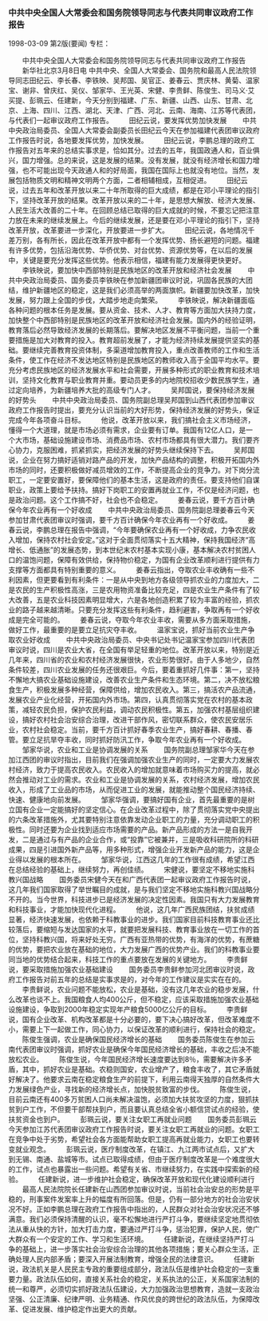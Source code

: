 ### 中共中央全国人大常委会和国务院领导同志与代表共同审议政府工作报告

1998-03-09
第2版(要闻)
专栏：

　　中共中央全国人大常委会和国务院领导同志与代表共同审议政府工作报告
　　新华社北京3月8日电 中共中央、全国人大常委会、国务院和最高人民法院领导同志田纪云、李长春、李铁映、吴邦国、吴官正、姜春云、贾庆林、黄菊、温家宝、谢非、曾庆红、吴仪、邹家华、王光英、宋健、李贵鲜、陈俊生、司马义·艾买提、彭珮云、任建新，今天分别到福建、广东、新疆、山西、山东、甘肃、北京、上海、四川、江西、湖北、天津、广西、河北、云南、海南、江苏等代表团，与代表们一起审议政府工作报告。
　　田纪云说，要发挥优势加快发展
　　中共中央政治局委员、全国人大常委会副委员长田纪云今天在参加福建代表团审议政府工作报告时说，各地要发挥优势，加快发展。
　　田纪云说，李鹏总理的政府工作报告对五年来的总结实事求是，恰如其分。过去的五年，我国政通人和，百业俱兴，国力增强。总的来说，这是发展的结果。没有发展，就没有经济增长和国力增强，也不可能出现今天政通人和的好局面，我国在国际上也就没有地位。当然，发展包括物质文明和精神文明两个方面，二者相辅相成，互相促进。
　　田纪云说，过去五年和改革开放以来二十年所取得的巨大成绩，都是在邓小平理论的指引下，坚持改革开放的结果。改革开放以来的二十年，是思想大解放、经济大发展、人民生活大改善的二十年。在回顾总结已取得的巨大成就的时候，不要忘记把注意力放在未来的继续发展上。今后的继续发展，还是要在邓小平理论的指引下，坚持改革开放，改革要进一步深化，开放要进一步扩大。
　　田纪云说，各地情况千差万别，各有所长，因此在改革开放中都有一个发挥优势、扬长避短的问题。福建有许多优势，包括沿海优势、华侨优势、对台优势、资源优势等，在以后的发展中，关键是要充分发挥这些优势。他表示相信，福建有能力发展得更快更好。
　　李铁映说，要加快中西部特别是民族地区的改革开放和经济社会发展
　　中共中央政治局委员、国务委员李铁映在参加新疆团审议时说，巩固各民族的大团结，维护新疆地区的稳定，这是我们必须高举的两面旗帜。新疆要加快改革，加快发展，努力跟上全国的步伐，大踏步地走向繁荣。
　　李铁映说，解决新疆面临各种问题的根本任务是发展。要从资金、技术、人才、教育等方面加大扶持力度，加快整个中西部特别是民族地区的改革开放和经济社会发展。国内外的经验证明，教育落后必然导致经济发展的长期落后。要解决地区发展不平衡问题，当前一个重要措施是加大对教育的投入。教育超前发展了，才能为经济持续发展提供坚实的基础。要继续完善教育投资体制，多渠道增加教育投入，重点改善教师的工作和生活条件，使工作在经济不发达地区特别是民族地区的教师收入高于全国平均水平。要充分考虑民族地区的经济发展水平和社会需要，开展多种形式的职业教育和技术培训，坚持文化教育与职业教育并重。要动员更多的内地院校招收少数民族学生，通过定向培养，为新疆培养大批的高级专门人才。
　　吴邦国说，要保持经济发展的好势头
　　中共中央政治局委员、国务院副总理吴邦国到山西代表团参加审议政府工作报告时提出，要充分认识当前的大好形势，保持经济发展的好势头，保证完成今年各项奋斗目标。
　　他说，改革开放以来，我们搞社会主义市场经济，懂得一个大道理，就是市场必须有需求，企业要有订单。我国有12亿人口，是一个大市场，基础设施建设市场、消费品市场、农村市场都具有很大潜力。我们要齐心协力，克服困难，抓紧抓实，把经济发展的好势头继续保持下去。
　　吴邦国说，企业在努力搞好适销对路产品的开发，加快产品结构的调整，积极开拓国内外市场的同时，还要积极做好减员增效的工作，不断提高企业的竞争力。对下岗分流职工，一定要安置好，要保障他们的基本生活，这是政府的责任。要支持他们自谋职业，政策上要给予扶持。搞好下岗职工的安置再就业工作，不仅是经济问题，也是政治问题。这个工作搞不好，社会也不会稳定。
　　姜春云说，要千方百计确保今年农业再有一个好收成
　　中共中央政治局委员、国务院副总理姜春云今天参加甘肃代表团审议时强调，要千方百计确保今年农业再有一个好收成。
　　姜春云说，李鹏总理在报告中强调，“今年要确保农业再有一个好收成，力争农民收入增加，保持农村社会安定。”这对于全面贯彻落实十五大精神，保持我国经济“高增长、低通胀”的发展态势，到本世纪末农村基本实现小康，基本解决农村贫困人口的温饱问题，保障有效供给，保持物价稳定，为国有企业改革顺利进行提供有力支撑等方面都具有特别重要的意义。
　　姜春云指出，夺取农业丰收确有一些不利因素，但更要看到有利条件：一是从中央到地方各级领导抓农业的力度加大，二是农民的生产积极性高涨，三是农用物资准备比较充足，四是农业生产条件有了较大改善，五是农业科技因素明显增大，六是各地创造积累了较为丰富的经验，抓农业的路子越来越清晰。只要充分发挥这些有利条件，趋利避害，争取再有一个好收成是完全可能的。
　　姜春云说，夺取今年农业丰收，需要从多方面采取措施，做好工作，最重要的是要立足抗灾夺丰收。
　　温家宝说，抓好当前农业生产争取农业好收成
　　中共中央政治局委员、中央书记处书记温家宝参加四川代表团审议时说，四川是农业大省，在全国有举足轻重的地位。改革开放以来，特别是近几年来，四川省的农业和农村经济发展很快，农业形势很好。由于人多地少，自然条件较差，四川农业发展的任务还很艰巨。今后，要着重抓好几件事：第一，坚持不懈地大搞农业基础设施建设，改善农业生产条件和生态环境。第二，决不放松粮食生产，积极发展多种经营，保障供给，增加农民收入。第三，搞活农产品流通，发展农业产业化经营，开拓国内外市场。第四，认真贯彻落实党在农村的基本政策，减轻农民负担，保护农民利益，调动农民积极性。第五，加强农村基层组织建设，搞好农村社会治安综合治理，改进干部作风，密切联系群众，使农民安居乐业，农村社会稳定。当前，要千方百计抓好春季农业生产，搞好春耕、春播、春管。要立足抗旱夺丰收，同时抓好防汛工作，争取今年农业再有一个好收成。
　　邹家华说，农业和工业是协调发展的关系
　　国务院副总理邹家华今天在参加江西团的审议时指出，目前我们在强调加强农业生产的同时，一定要大力发展农村经济，致力于提高农民收入。农民收入的增加就意味着市场购买力的提高，就必然会推动对工业的需求。农业和工业是协调发展的关系，农村经济发展，增加农民收入，形成了工业品的市场，从而促进工业的发展，就能推动整个国民经济持续、快速、健康地向前发展。
　　邹家华强调，要搞好国有企业，首先最重要的是树立国有企业一定能搞好的坚定信心。在企业改革过程中，除了贯彻落实党中央提出的六条改革措施外，尤其要特别注意依靠发动企业职工的力量，充分调动职工的积极性。同时还要为企业找到适应市场需要的产品。新产品形成的方法一是自我开发，二是通过与有产品的企业合作，或“投靠”它被兼并，三是吸收科研院所的科研成果，四是引进国外新产品等，用多种形式，增强企业开发新产品的能力，这是企业得以发展的根本所在。
　　邹家华说，江西这几年的工作很有成绩，希望江西在总结经验的基础上，继续努力，再创佳绩。
　　宋健说，要坚定不移地实施科教兴国战略
　　国务委员宋健今天在和广西代表团一起审议政府工作报告时说，这几年我们国家取得了举世瞩目的成就，是与我们坚定不移地实施科教兴国战略分不开的。当今世界，科技进步已是经济发展的决定性因素。我国只有大力发展教育和科技事业，才能加快现代化进程。
　　他说，这几年广西民族团结，扶贫成绩显著，经济快速发展，也依赖于科教事业的进步。我们国家目前科技教育事业还比较落后，要缩短与发达国家的水平，就要把发展科技、教育事业放在一切工作的首位，坚持科教兴国，将来好处无穷。广西有亚热带的优势，有海洋的优势，有蔗糖的优势，要把农业放在基础的地位，大力发展广西的优势产业。我们的科教事业要同当地的优势结合起来，科技工作的重点要放在发展的关键地方。
　　李贵鲜说，要采取措施加强农业基础建设
　　国务委员李贵鲜参加河北团审议时说，政府工作报告对前五年的总结是实事求是的，对今年的工作建议是实实在在的。
　　李贵鲜说，农业问题不能放松，农业是基础，没有这几年农业的稳步发展，什么改革也谈不上。我国粮食人均400公斤，但不稳定，应该采取措施加强农业基础设施建设，争取到2000年稳定实现年产粮食5000亿公斤的目标。
　　李贵鲜说，国有企业改革、机构改革都是十分必要的，要下决心搞好改革，但改革难度不小，需要上下一起做工作，同心协力，以保证改革的顺利进行，保持社会的稳定。
　　陈俊生强调，农业是确保国民经济增长的基础
　　国务委员陈俊生在参加云南代表团审议时强调，抓好农业是确保今年国民经济增长的基础，丰收之后决不能放松农业。
　　陈俊生说，今年国民经济增长速度要达到8％，需要解决许多矛盾，其中，抓好农业是基础。农稳则国安，农业增产了，粮食丰收了，其它矛盾就好解决了。他要求云南在稳定粮食生产的前提下，利用云南得天独厚的自然条件大力发展绿色产业，寻找新的经济增长点，加快脱贫致富的步伐。
　　陈俊生说，目前云南还有400多万贫困人口尚未解决温饱，必须加大扶贫攻坚的力度，狠抓扶贫到户工作，不但要干部帮扶到户，而且要认真总结全省小额信贷试点的经验，使扶贫资金也到户。
　　彭珮云说，要关注女职工再就业问题
　　国务委员彭珮云今天参加江苏代表团审议政府工作报告时说，要关注女职工再就业的问题。女职工在竞争中处于劣势，希望社会各方面能帮助女职工提高再就业能力，女职工也要转变就业观念。
　　彭珮云说，医疗制度改革，在镇江、九江两市试点后，又扩大到无锡、南通、盐城等市。试点已取得成绩，但由于医疗制度改革是一个难度很大的工作，试点也暴露出一些问题。希望有关省、市继续努力，在实践中探索新的经验。
　　任建新说，进一步维护社会稳定，确保改革开放和现代化建设顺利进行
　　最高人民法院院长任建新在山西团参加审议时说，当前社会治安总的形势是平稳的，刑事案件发案率上升的幅度有所回落。但是，仍有一部分地方的社会治安状况不好。正如李鹏总理在政府工作报告中指出的，人民群众对社会治安状况还不够满意。我们必须保持清醒的认识，毫不松懈地进行严打斗争，要继续坚定地贯彻依法从重从快的方针，加大打击力度，要通过严打斗争，惩治犯罪，保护人民，使广大群众有一个安定的工作、学习和生活环境。
　　任建新说，在继续坚持严打斗争的基础上，进一步落实社会治安综合治理的其他各项措施；要关心群众生活，正确处理人民内部矛盾；要深入开展法制教育，增强全民的法律意识。
　　任建新说，政法机关是人民民主专政的重要组成部分，政法队伍是维护社会稳定的一支重要力量。政法队伍如何，直接关系社会的稳定，关系执法的公正，关系国家法制的统一和尊严，必须切实抓好政法队伍建设，大力加强政治思想教育，造就一支政治坚强、公正清廉、纪律严明、业务精通、作风优良的跨世纪的政法队伍，为保障改革、促进发展、维护稳定作出更大的贡献。
